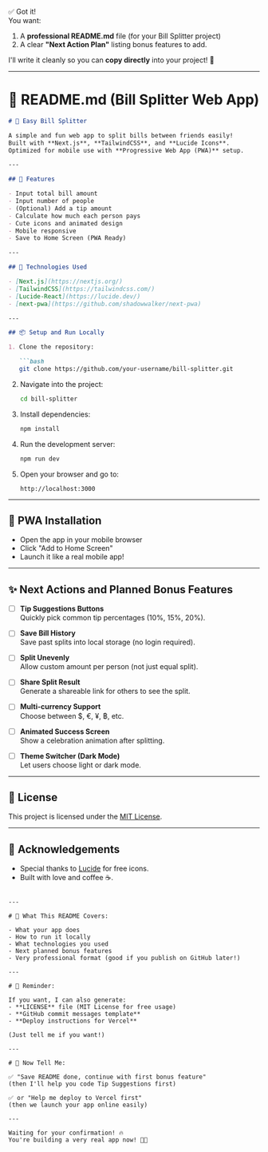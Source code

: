 ✅ Got it!  
You want:

1. A **professional README.md** file (for your Bill Splitter project)  
2. A clear **"Next Action Plan"** listing bonus features to add.

I'll write it cleanly so you can **copy directly** into your project! 🚀

---

# 📄 README.md (Bill Splitter Web App)

```markdown
# 🧾 Easy Bill Splitter

A simple and fun web app to split bills between friends easily!  
Built with **Next.js**, **TailwindCSS**, and **Lucide Icons**.  
Optimized for mobile use with **Progressive Web App (PWA)** setup.

---

## 🚀 Features

- Input total bill amount
- Input number of people
- (Optional) Add a tip amount
- Calculate how much each person pays
- Cute icons and animated design
- Mobile responsive
- Save to Home Screen (PWA Ready)

---

## 📱 Technologies Used

- [Next.js](https://nextjs.org/)
- [TailwindCSS](https://tailwindcss.com/)
- [Lucide-React](https://lucide.dev/)
- [next-pwa](https://github.com/shadowwalker/next-pwa)

---

## 📦 Setup and Run Locally

1. Clone the repository:

   ```bash
   git clone https://github.com/your-username/bill-splitter.git
   ```

2. Navigate into the project:

   ```bash
   cd bill-splitter
   ```

3. Install dependencies:

   ```bash
   npm install
   ```

4. Run the development server:

   ```bash
   npm run dev
   ```

5. Open your browser and go to:

   ```
   http://localhost:3000
   ```

---

## 📱 PWA Installation

- Open the app in your mobile browser
- Click "Add to Home Screen"
- Launch it like a real mobile app!

---

## ✨ Next Actions and Planned Bonus Features

- [ ] **Tip Suggestions Buttons**  
  Quickly pick common tip percentages (10%, 15%, 20%).

- [ ] **Save Bill History**  
  Save past splits into local storage (no login required).

- [ ] **Split Unevenly**  
  Allow custom amount per person (not just equal split).

- [ ] **Share Split Result**  
  Generate a shareable link for others to see the split.

- [ ] **Multi-currency Support**  
  Choose between $, €, ¥, ฿, etc.

- [ ] **Animated Success Screen**  
  Show a celebration animation after splitting.

- [ ] **Theme Switcher (Dark Mode)**  
  Let users choose light or dark mode.

---

## 📜 License

This project is licensed under the [MIT License](LICENSE).

---

## 🙌 Acknowledgements

- Special thanks to [Lucide](https://lucide.dev/) for free icons.
- Built with love and coffee ☕.
```

---

# 🎯 What This README Covers:

- What your app does
- How to run it locally
- What technologies you used
- Next planned bonus features
- Very professional format (good if you publish on GitHub later!)

---

# 📢 Reminder:

If you want, I can also generate:
- **LICENSE** file (MIT License for free usage)
- **GitHub commit messages template**
- **Deploy instructions for Vercel**

(Just tell me if you want!)

---

# 🚀 Now Tell Me:

✅ "Save README done, continue with first bonus feature"  
(then I'll help you code Tip Suggestions first)  

✅ or "Help me deploy to Vercel first"  
(then we launch your app online easily)

---
  
Waiting for your confirmation! 🔥  
You're building a very real app now! 🎯✨